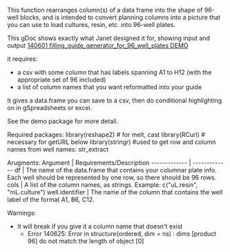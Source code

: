 This function rearranges column(s) of a data frame into the shape of 96-well blocks, and is intended to convert planning columns into a picture that you can use to load cultures, resin, etc. into 96-well plates.

This gDoc shows exactly what Janet designed it for, showing input and output
[140601 filling_guide_generator_for_96_well_plates DEMO](https://docs.google.com/spreadsheets/d/1l60FNFIF2afnxNQVqEfH7sgYI51THDVVXns14lnkdhU/edit#gid=1109366614)

it requires:
* a csv with some column that has labels spanning A1 to H12 (with the appropriate set of 96 included)
* a list of column names that you want reformatted into your guide

It gives a data.frame you can save to a csv, then do conditional highlighting on in gSpreadsheets or excel.

See the demo package for more detail.  

Required packages:
library(reshape2)  # for melt, cast
library(RCurl) # necessary for getURL below
library(stringr)  #used to get row and column names from well names: str_extract

Arugments:
Argument  | Requirements/Description
------------- | -------------
df | The name of the data.frame that contains your columnar plate info.  Each well should be represented by one row, so there should be 96 rows. 
cols  | A list of the column names, as strings.  Example: c("uL.resin", "mL.culture")
well.identifier  |  The name of the column that contains the well label of the format A1, B6, C12. 

Warnings:
* It will break if you give it a column name that doesn't exist
  * Error 140625: Error in structure(ordered, dim = ns) : 
  dims [product 96] do not match the length of object [0] 
